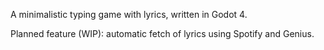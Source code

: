 A minimalistic typing game with lyrics, written in Godot 4.

Planned feature (WIP): automatic fetch of lyrics using Spotify and Genius.
